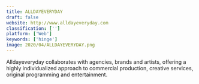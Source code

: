 ```yaml
---
title: ALLDAYEVERYDAY
draft: false 
website: http://www.alldayeveryday.com
classification: ['']
platform: ['Web']
keywords: ['hinge']
image: 2020/04/ALLDAYEVERYDAY.png
---
```

Alldayeveryday collaborates with agencies, brands and artists, offering a highly individualized approach to commercial production, creative services, original programming and entertainment.